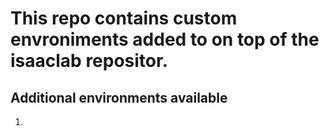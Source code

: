 # This repo contains custom envroniments added to on top of the isaaclab repositor. 

## Additional environments available
1. 